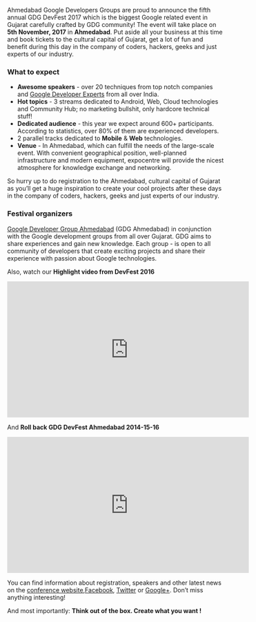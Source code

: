 Ahmedabad Google Developers Groups are proud to announce the fifth annual GDG DevFest 2017 which is the biggest Google related event in Gujarat carefully crafted by GDG community! The event will take place on **5th November, 2017** in **Ahmedabad**. Put aside all your business at this time and book tickets to the cultural capital of Gujarat, get a lot of fun and benefit during this day in the company of coders, hackers, geeks and just experts of our industry.
<!-- **9-10th of September** -->

### What to expect

* **Awesome speakers** - over 20 techniques from top notch companies and [Google Developer Experts](https://developers.google.com/experts/about) from all over India.
* **Hot topics** - 3 streams dedicated to Android, Web, Cloud technologies and Community Hub; no marketing bullshit, only hardcore technical stuff!
* **Dedicated audience** - this year we expect around 600+ participants. According to statistics, over 80% of them are experienced developers.
* 2 parallel tracks dedicated to **Mobile** & **Web** technologies.
* **Venue** - In Ahmedabad, which can fulfill the needs of the large-scale event. With convenient geographical position, well-planned infrastructure and modern equipment, expocentre will provide the nicest atmosphere for knowledge exchange and networking.

So hurry up to do registration to the Ahmedabad, cultural capital of Gujarat as you’ll get a huge inspiration to create your cool projects after these days in the company of coders, hackers, geeks and just experts of our industry.

### Festival organizers

[Google Developer Group Ahmedabad](http://www.gdgahmedabad.com/) (GDG Ahmedabad) in conjunction with the Google development groups from all over Gujarat. GDG aims to share experiences and gain new knowledge. Each group - is open to all community of developers that create exciting projects and share their experience with passion about Google technologies.

<!--
By the way, it’s pleasure to announce that [call for papers](https://docs.google.com/forms/d/1rNGi2oPOAZ84mKkL5ccDYUEp93cO0RJ4GZZ-NTmtkYg/viewform) is opened! Apply and share with us your knowledge and experience.
-->

Also, watch our **Highlight video from DevFest 2016**

<iframe width="560" height="315" src="https://www.youtube.com/embed/KmO-tC3yw9E" frameborder="0" allowfullscreen></iframe>

And **Roll back GDG DevFest Ahmedabad 2014-15-16**

<iframe width="560" height="315" src="https://www.youtube.com/embed/JZopiImGTls" frameborder="0" allowfullscreen></iframe>

You can find information about registration, speakers and other latest news on the [conference website](http://devfest.gdgahmedabad.com/),[Facebook](https://www.facebook.com/GDGAhmedabad), [Twitter](https://twitter.com/GDGAhmedabad) or [Google+](https://plus.google.com/+GdgAhmedabad). Don’t miss anything interesting!

And most importantly: **Think out of the box. Create what you want !**
